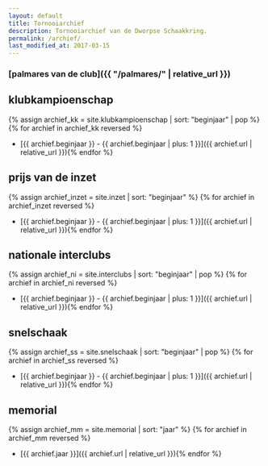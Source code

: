```yaml
---
layout: default
title: Tornooiarchief
description: Tornooiarchief van de Dworpse Schaakkring.
permalink: /archief/
last_modified_at: 2017-03-15
---
```

### [palmares van de club]({{ "/palmares/" | relative_url }})

## klubkampioenschap

{% assign archief_kk = site.klubkampioenschap | sort: "beginjaar" | pop %}
{% for archief in archief_kk reversed %}
- [{{ archief.beginjaar }} - {{ archief.beginjaar | plus: 1 }}]({{ archief.url | relative_url }}){% endfor %}

## prijs van de inzet

{% assign archief_inzet = site.inzet | sort: "beginjaar" %}
{% for archief in archief_inzet reversed %}
- [{{ archief.beginjaar }} - {{ archief.beginjaar | plus: 1 }}]({{ archief.url | relative_url }}){% endfor %}

## nationale interclubs

{% assign archief_ni = site.interclubs | sort: "beginjaar" | pop %}
{% for archief in archief_ni reversed %}
- [{{ archief.beginjaar }} - {{ archief.beginjaar | plus: 1 }}]({{ archief.url | relative_url }}){% endfor %}

## snelschaak

{% assign archief_ss = site.snelschaak | sort: "beginjaar" | pop %}
{% for archief in archief_ss reversed %}
- [{{ archief.beginjaar }} - {{ archief.beginjaar | plus: 1 }}]({{ archief.url | relative_url }}){% endfor %}

## memorial

{% assign archief_mm = site.memorial | sort: "jaar" %}
{% for archief in archief_mm reversed %}
- [{{ archief.jaar }}]({{ archief.url | relative_url }}){% endfor %}
